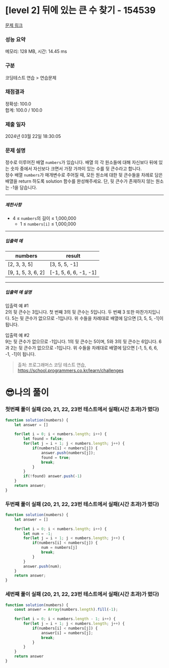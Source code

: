# [level 2] 뒤에 있는 큰 수 찾기 - 154539 

[문제 링크](https://school.programmers.co.kr/learn/courses/30/lessons/154539) 

### 성능 요약

메모리: 128 MB, 시간: 14.45 ms

### 구분

코딩테스트 연습 > 연습문제

### 채점결과

정확성: 100.0<br/>합계: 100.0 / 100.0

### 제출 일자

2024년 03월 22일 18:30:05

### 문제 설명

<p>정수로 이루어진 배열 <code>numbers</code>가 있습니다. 배열 의 각 원소들에 대해 자신보다 뒤에 있는 숫자 중에서 자신보다 크면서 가장 가까이 있는 수를 뒷 큰수라고 합니다.<br>
정수 배열 <code>numbers</code>가 매개변수로 주어질 때, 모든 원소에 대한 뒷 큰수들을 차례로 담은 배열을 return 하도록 solution 함수를 완성해주세요. 단, 뒷 큰수가 존재하지 않는 원소는 -1을 담습니다.</p>

<hr>

<h5>제한사항</h5>

<ul>
<li>4 ≤ <code>numbers</code>의 길이 ≤ 1,000,000

<ul>
<li>1 ≤ <code>numbers[i]</code> ≤ 1,000,000</li>
</ul></li>
</ul>

<hr>

<h5>입출력 예</h5>
<table class="table">
        <thead><tr>
<th>numbers</th>
<th>result</th>
</tr>
</thead>
        <tbody><tr>
<td>[2, 3, 3, 5]</td>
<td>[3, 5, 5, -1]</td>
</tr>
<tr>
<td>[9, 1, 5, 3, 6, 2]</td>
<td>[-1, 5, 6, 6, -1, -1]</td>
</tr>
</tbody>
      </table>
<hr>

<h5>입출력 예 설명</h5>

<p>입출력 예 #1<br>
2의 뒷 큰수는 3입니다. 첫 번째 3의 뒷 큰수는 5입니다. 두 번째 3 또한 마찬가지입니다. 5는 뒷 큰수가 없으므로 -1입니다. 위 수들을 차례대로 배열에 담으면 [3, 5, 5, -1]이 됩니다.</p>

<p>입출력 예 #2<br>
9는 뒷 큰수가 없으므로 -1입니다. 1의 뒷 큰수는 5이며, 5와 3의 뒷 큰수는 6입니다. 6과 2는 뒷 큰수가 없으므로 -1입니다. 위 수들을 차례대로 배열에 담으면 [-1, 5, 6, 6, -1, -1]이 됩니다.</p>


> 출처: 프로그래머스 코딩 테스트 연습, https://school.programmers.co.kr/learn/challenges


<h1>😎나의 풀이</h1>

### 첫번째 풀이 실패 (20, 21, 22, 23번 테스트에서 실패(시간 초과)가 떴다)
```js
function solution(numbers) {
    let answer = []
    
    for(let i = 0; i < numbers.length; i++) {
        let found = false;
        for(let j = i + 1; j < numbers.length; j++) {
            if(numbers[i] < numbers[j]) {
                answer.push(numbers[j]);
                found = true;
                break;
            }
        }
        if(!found) answer.push(-1)
    }
    return answer;
}
```

### 두번째 풀이 실패 (20, 21, 22, 23번 테스트에서 실패(시간 초과)가 떴다)
```js
function solution(numbers) {
    let answer = []
    
    for(let i = 0; i < numbers.length; i++) {
        let num = -1;
        for(let j = i + 1; j < numbers.length; j++) {
            if(numbers[i] < numbers[j]) {
                num = numbers[j]
                break;
            }
        }
        answer.push(num);
    }
    return answer;
}
```

### 세번째 풀이 실패 (20, 21, 22, 23번 테스트에서 실패(시간 초과)가 떴다)
```js
function solution(numbers) {
    const answer = Array(numbers.length).fill(-1);
    
    for(let i = 0; i < numbers.length - 1; i++) {
        for(let j = i + 1; j < numbers.length; j++) {
            if(numbers[i] < numbers[j]) {
                answer[i] = numbers[j];
                break;
            }
        }
    }
    return answer
}
```
